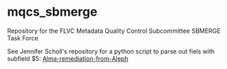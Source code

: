 # mqcs_sbmerge
Repository for the FLVC Metadata Quality Control Subcommittee SBMERGE Task Force

See Jennifer Scholl's repository for a python script to parse out fiels with subfield $5: [Alma-remediation-from-Aleph](https://github.com/gem3092/Alma-remediation-from-Aleph)
